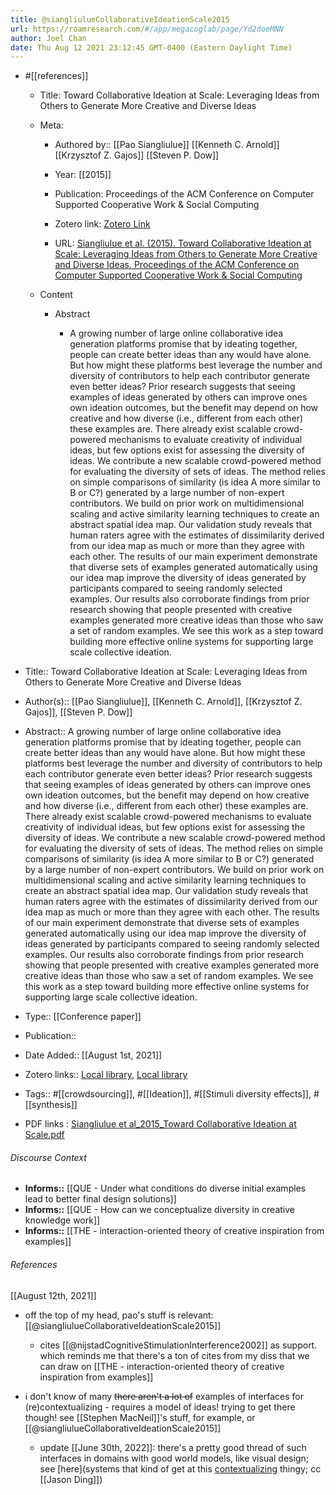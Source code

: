 ```yaml
---
title: @siangliulueCollaborativeIdeationScale2015
url: https://roamresearch.com/#/app/megacoglab/page/Yd2doeMNN
author: Joel Chan
date: Thu Aug 12 2021 23:12:45 GMT-0400 (Eastern Daylight Time)
---
```


- #[[references]]

    - Title: Toward Collaborative Ideation at Scale: Leveraging Ideas from Others to Generate More Creative and Diverse Ideas

    - Meta:

        - Authored by:: [[Pao Siangliulue]] [[Kenneth C. Arnold]] [[Krzysztof Z. Gajos]] [[Steven P. Dow]]

        - Year: [[2015]]

        - Publication: Proceedings of the ACM Conference on Computer Supported Cooperative Work & Social Computing

        - Zotero link: [Zotero Link](zotero://select/items/7_UJVPWKFE)

        - URL: [Siangliulue et al. (2015). Toward Collaborative Ideation at Scale: Leveraging Ideas from Others to Generate More Creative and Diverse Ideas. Proceedings of the ACM Conference on Computer Supported Cooperative Work & Social Computing](undefined)

    - Content

        - Abstract

            - A growing number of large online collaborative idea generation platforms promise that by ideating together, people can create better ideas than any would have alone. But how might these platforms best leverage the number and diversity of contributors to help each contributor generate even better ideas? Prior research suggests that seeing examples of ideas generated by others can improve ones own ideation outcomes, but the benefit may depend on how creative and how diverse (i.e., different from each other) these examples are. There already exist scalable crowd-powered mechanisms to evaluate creativity of individual ideas, but few options exist for assessing the diversity of ideas. We contribute a new scalable crowd-powered method for evaluating the diversity of sets of ideas. The method relies on simple comparisons of similarity (is idea A more similar to B or C?) generated by a large number of non-expert contributors. We build on prior work on multidimensional scaling and active similarity learning techniques to create an abstract spatial idea map. Our validation study reveals that human raters agree with the estimates of dissimilarity derived from our idea map as much or more than they agree with each other. The results of our main experiment demonstrate that diverse sets of examples generated automatically using our idea map improve the diversity of ideas generated by participants compared to seeing randomly selected examples. Our results also corroborate findings from prior research showing that people presented with creative examples generated more creative ideas than those who saw a set of random examples. We see this work as a step toward building more effective online systems for supporting large scale collective ideation.
- Title:: Toward Collaborative Ideation at Scale: Leveraging Ideas from Others to Generate More Creative and Diverse Ideas
- Author(s):: [[Pao Siangliulue]], [[Kenneth C. Arnold]], [[Krzysztof Z. Gajos]], [[Steven P. Dow]]
- Abstract:: A growing number of large online collaborative idea generation platforms promise that by ideating together, people can create better ideas than any would have alone. But how might these platforms best leverage the number and diversity of contributors to help each contributor generate even better ideas? Prior research suggests that seeing examples of ideas generated by others can improve ones own ideation outcomes, but the benefit may depend on how creative and how diverse (i.e., different from each other) these examples are. There already exist scalable crowd-powered mechanisms to evaluate creativity of individual ideas, but few options exist for assessing the diversity of ideas. We contribute a new scalable crowd-powered method for evaluating the diversity of sets of ideas. The method relies on simple comparisons of similarity (is idea A more similar to B or C?) generated by a large number of non-expert contributors. We build on prior work on multidimensional scaling and active similarity learning techniques to create an abstract spatial idea map. Our validation study reveals that human raters agree with the estimates of dissimilarity derived from our idea map as much or more than they agree with each other. The results of our main experiment demonstrate that diverse sets of examples generated automatically using our idea map improve the diversity of ideas generated by participants compared to seeing randomly selected examples. Our results also corroborate findings from prior research showing that people presented with creative examples generated more creative ideas than those who saw a set of random examples. We see this work as a step toward building more effective online systems for supporting large scale collective ideation.
- Type:: [[Conference paper]]
- Publication::
- Date Added:: [[August 1st, 2021]]
- Zotero links:: [Local library](zotero://select/groups/2451508/items/UJVPWKFE), [Local library](https://www.zotero.org/groups/2451508/items/UJVPWKFE)
- Tags:: #[[crowdsourcing]], #[[Ideation]], #[[Stimuli diversity effects]], #[[synthesis]]
- PDF links : [Siangliulue et al_2015_Toward Collaborative Ideation at Scale.pdf](zotero://open-pdf/groups/2451508/items/FS5X7G2D)

###### Discourse Context

- **Informs::** [[QUE - Under what conditions do diverse initial examples lead to better final design solutions]]
- **Informs::** [[QUE - How can we conceptualize diversity in creative knowledge work]]
- **Informs::** [[THE - interaction-oriented theory of creative inspiration from examples]]

###### References

[[August 12th, 2021]]

- off the top of my head, pao's stuff is relevant: [[@siangliulueCollaborativeIdeationScale2015]]

    - cites [[@nijstadCognitiveStimulationInterference2002]] as support. which reminds me that there's a ton of cites from my diss that we can draw on
[[THE - interaction-oriented theory of creative inspiration from examples]]

- i don't know of many ~~there aren't a lot of~~ examples of interfaces for (re)contextualizing - requires a model of ideas! trying to get there though! see [[Stephen MacNeil]]'s stuff, for example, or [[@siangliulueCollaborativeIdeationScale2015]]

    - update [[June 30th, 2022]]: there's a pretty good thread of such interfaces in domains with good world models, like visual design; see [here](systems that kind of get at this [contextualizing](((rANFip5zr))) thingy; cc [[Jason Ding]])

